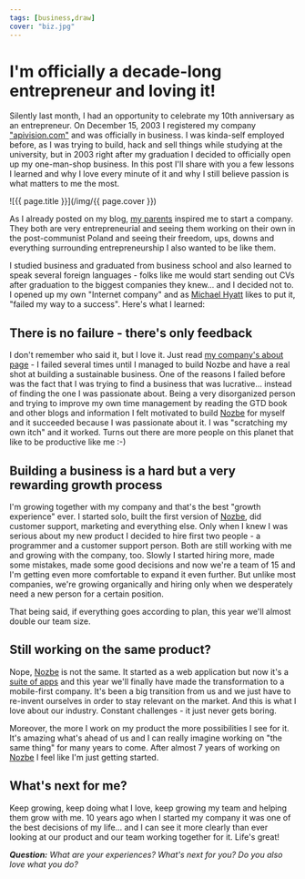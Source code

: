 ```yaml
---
tags: [business,draw]
cover: "biz.jpg"
---
```


# I'm officially a decade-long entrepreneur and loving it!

Silently last month, I had an opportunity to celebrate my 10th anniversary as an entrepreneur. On December 15, 2003 I registered my company ["apivision.com"][4] and was officially in business. I was kinda-self employed before, as I was trying to build, hack and sell things while studying at the university, but in 2003 right after my graduation I decided to officially open up my one-man-shop business. In this post I'll share with you a few lessons I learned and why I love every minute of it and why I still believe passion is what matters to me the most.

<!--More-->

![{{ page.title }}](/img/{{ page.cover }})

As I already posted on my blog, [my parents](/parents) inspired me to start a company. They both are very entrepreneurial and seeing them working on their own in the post-communist Poland and seeing their freedom, ups, downs and everything surrounding entrepreneurship I also wanted to be like them.

I studied business and graduated from business school and also learned to speak several foreign languages - folks like me would start sending out CVs after graduation to the biggest companies they knew... and I decided not to. I opened up my own "Internet company" and as [Michael Hyatt][1] likes to put it, "failed my way to a success". Here's what I learned:



## There is no failure - there's only feedback

I don't remember who said it, but I love it. Just read [my company's about page][2] - I failed several times until I managed to build Nozbe and have a real shot at building a sustainable business. One of the reasons I failed before was the fact that I was trying to find a business that was lucrative... instead of finding the one I was passionate about. Being a very disorganized person and trying to improve my own time management by reading the GTD book and other blogs and information I felt motivated to build [Nozbe][n] for myself and it succeeded because I was passionate about it. I was "scratching my own itch" and it worked. Turns out there are more people on this planet that like to be productive like me :-)

## Building a business is a hard but a very rewarding growth process

I'm growing together with my company and that's the best "growth experience" ever. I started solo, built the first version of [Nozbe][n], did customer support, marketing and everything else. Only when I knew I was serious about my new product I decided to hire first two people - a programmer and a customer support person. Both are still working with me and growing with the company, too. Slowly I started hiring more, made some mistakes, made some good decisions and now we're a team of 15 and I'm getting even more comfortable to expand it even further. But unlike most companies, we're growing organically and hiring only when we desperately need a new person for a certain position.

That being said, if everything goes according to plan, this year we'll almost double our team size.

## Still working on the same product?

Nope, [Nozbe][n] is not the same. It started as a web application but now it's a [suite of apps][3] and this year we'll finally have made the transformation to a mobile-first company. It's been a big transition from us and we just have to re-invent ourselves in order to stay relevant on the market. And this is what I love about our industry. Constant challenges - it just never gets boring.

Moreover, the more I work on my product the more possibilities I see for it. It's amazing what's ahead of us and I can really imagine working on "the same thing" for many years to come. After almost 7 years of working on [Nozbe][n] I feel like I'm just getting started.

## What's next for me?

Keep growing, keep doing what I love, keep growing my team and helping them grow with me. 10 years ago when I started my company it was one of the best decisions of my life... and I can see it more clearly than ever looking at our product and our team working together for it. Life's great!

***Question:*** *What are your experiences? What's next for you? Do you also love what you do?*

[1]: http://MichaelHyatt.com
[2]: http://www.nozbe.com/about
[3]: http://www.nozbe.com/apps
[4]: http://www.apivision.com
[Dropbox]: http://db.tt/kD7Liux
[Evernote]: /how-i-use-evernote
[iPadOnly]: /ipadonly
[#iPadOnly]: http://ipadonly.net/
[Nozbe]: http://www.nozbe.com/
[Productive! Magazine]: http://www.productivemag.com/
[Productive! Show]: /productive_show
[@MSliwinski]: http://twitter.com/MSliwinski

[n]: https://michael.gratis/nozbe